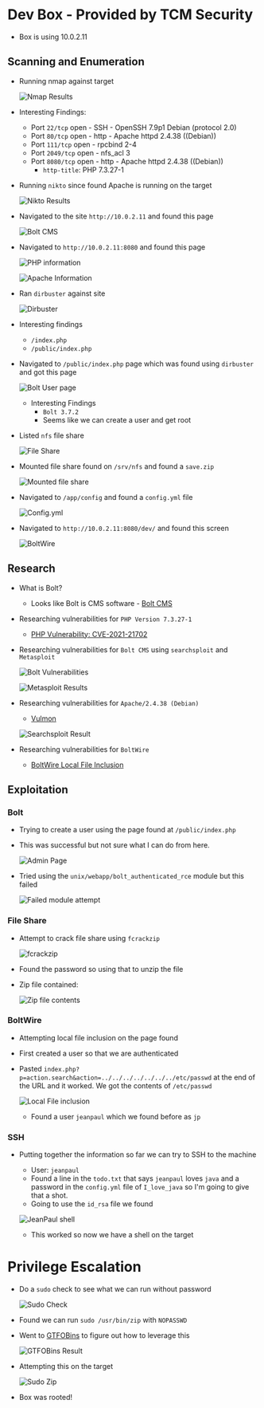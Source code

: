 # Dev Box - Provided by TCM Security

- Box is using 10.0.2.11

## Scanning and Enumeration

- Running nmap against target

  ![Nmap Results](screenshots/2022-03-05-08-33-18.png)    

- Interesting Findings:
  - Port `22/tcp` open - SSH - OpenSSH 7.9p1 Debian (protocol 2.0)
  - Port `80/tcp` open - http - Apache httpd 2.4.38 ((Debian))
  - Port `111/tcp` open - rpcbind 2-4
  - Port `2049/tcp` open - nfs_acl 3 
  - Port `8080/tcp` open - http - Apache httpd 2.4.38 ((Debian))
    - `http-title`: PHP 7.3.27-1

- Running `nikto` since found Apache is running on the target

    ![Nikto Results](screenshots/2022-03-05-08-37-24.png)


- Navigated to the site `http://10.0.2.11` and found this page

    ![Bolt CMS](./screenshots/2022-03-05-08-04-08.png)

- Navigated to `http://10.0.2.11:8080` and found this page

    ![PHP information](screenshots/2022-03-05-08-38-36.png)

    ![Apache Information](screenshots/2022-03-05-08-46-27.png)

- Ran `dirbuster` against site

  ![Dirbuster](screenshots/2022-03-05-08-47-32.png)

- Interesting findings 
  - `/index.php`
  - `/public/index.php`

- Navigated to `/public/index.php` page which was found using `dirbuster` and got this page 

  ![Bolt User page](screenshots/2022-03-05-08-56-14.png)

  - Interesting Findings 
    - `Bolt 3.7.2`
    - Seems like we can create a user and get root

- Listed `nfs` file share 

  ![File Share](screenshots/2022-03-05-09-16-55.png)

- Mounted file share found on `/srv/nfs` and found a `save.zip`

  ![Mounted file share](screenshots/2022-03-05-09-18-34.png)

- Navigated to `/app/config` and found a `config.yml` file 

  ![Config.yml](screenshots/2022-03-05-09-28-15.png)

- Navigated to `http://10.0.2.11:8080/dev/` and found this screen

  ![BoltWire](screenshots/2022-03-05-09-35-51.png)

## Research

- What is Bolt? 
  - Looks like Bolt is CMS software - [Bolt CMS](https://boltcms.io/)
  
- Researching vulnerabilities for `PHP Version 7.3.27-1` 
  - [PHP Vulnerability: CVE-2021-21702](https://www.rapid7.com/db/vulnerabilities/php-cve-2021-21702/)

- Researching vulnerabilities for `Bolt CMS` using `searchsploit` and `Metasploit`

    ![Bolt Vulnerabilities](screenshots/2022-03-05-08-48-25.png)

    ![Metasploit Results](screenshots/2022-03-05-08-48-50.png)

- Researching vulnerabilities for `Apache/2.4.38 (Debian)`
  - [Vulmon](https://vulmon.com/searchpage?q=apache+http+server+2.4.38)

  ![Searchsploit Result](screenshots/2022-03-05-08-51-04.png)

- Researching vulnerabilities for `BoltWire` 
  - [BoltWire Local File Inclusion](https://www.exploit-db.com/exploits/48411)

## Exploitation

### Bolt
- Trying to create a user using the page found at `/public/index.php`
- This was successful but not sure what I can do from here. 

  ![Admin Page](screenshots/2022-03-05-09-07-58.png)

- Tried using the `unix/webapp/bolt_authenticated_rce` module but this failed 

  ![Failed module attempt](screenshots/2022-03-05-09-37-27.png)

### File Share
- Attempt to crack file share using `fcrackzip`

  ![fcrackzip](screenshots/2022-03-05-09-21-23.png)

- Found the password so using that to unzip the file
- Zip file contained: 

  ![Zip file contents](screenshots/2022-03-05-09-24-42.png)

### BoltWire 
- Attempting local file inclusion on the page found
- First created a user so that we are authenticated
- Pasted `index.php?p=action.search&action=../../../../../../../etc/passwd` at the end of the URL and it worked. We got the contents of `/etc/passwd` 

  ![Local File inclusion](screenshots/2022-03-05-09-40-07.png)

  - Found a user `jeanpaul` which we found before as `jp`


### SSH 
- Putting together the information so far we can try to SSH to the machine 
  - User: `jeanpaul` 
  - Found a line in the `todo.txt` that says `jeanpaul` loves `java` and a password in the `config.yml` file of `I_love_java` so I'm going to give that a shot.
  - Going to use the `id_rsa` file we found

  ![JeanPaul shell ](screenshots/2022-03-05-09-44-45.png)

  - This worked so now we have a shell on the target

# Privilege Escalation

- Do a `sudo` check to see what we can run without password

  ![Sudo Check ](screenshots/2022-03-05-09-48-15.png)

- Found we can run `sudo /usr/bin/zip` with `NOPASSWD`
- Went to [GTFOBins](https://gtfobins.github.io/) to figure out how to leverage this

  ![GTFOBins Result](screenshots/2022-03-05-09-51-07.png)

- Attempting this on the target

  ![Sudo Zip](screenshots/2022-03-05-09-53-59.png)

- Box was rooted! 



